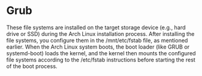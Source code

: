 # Grub
These file systems are installed on the target storage device (e.g., hard drive or SSD) during the Arch Linux installation process. After installing the file systems, you configure them in the /mnt/etc/fstab file, as mentioned earlier. When the Arch Linux system boots, the boot loader (like GRUB or systemd-boot) loads the kernel, and the kernel then mounts the configured file systems according to the /etc/fstab instructions before starting the rest of the boot process.
